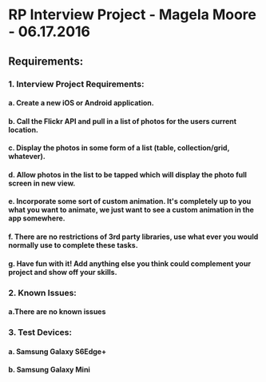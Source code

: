 #    RP Interview Project - Magela Moore - 06.17.2016
##   Requirements:
###  1. Interview Project Requirements:
#### 	a.	Create a new iOS or Android application.
####	b.	Call the Flickr API and pull in a list of photos for the users current location.
####	c.	Display the photos in some form of a list (table, collection/grid, whatever).
####	d.	Allow photos in the list to be tapped which will display the photo full screen in new view.
####    e.	Incorporate some sort of custom animation. It's completely up to you what you want to animate, we just want to see a custom animation in the app somewhere.
####	f.	There are no restrictions of 3rd party libraries, use what ever you would normally use to complete these tasks.
####    g.	Have fun with it! Add anything else you think could complement your project and show off your skills.

###  2. Known Issues:
#### 	a.There are no known issues

###  3. Test Devices:
#### 	a. Samsung Galaxy S6Edge+
#### 	b. Samsung Galaxy Mini
		

